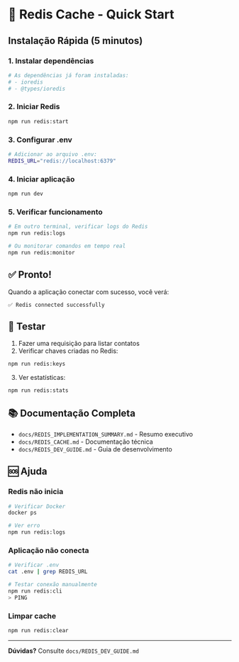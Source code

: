 # 🚀 Redis Cache - Quick Start

## Instalação Rápida (5 minutos)

### 1. Instalar dependências
```bash
# As dependências já foram instaladas:
# - ioredis
# - @types/ioredis
```

### 2. Iniciar Redis
```bash
npm run redis:start
```

### 3. Configurar .env
```bash
# Adicionar ao arquivo .env:
REDIS_URL="redis://localhost:6379"
```

### 4. Iniciar aplicação
```bash
npm run dev
```

### 5. Verificar funcionamento
```bash
# Em outro terminal, verificar logs do Redis
npm run redis:logs

# Ou monitorar comandos em tempo real
npm run redis:monitor
```

## ✅ Pronto!

Quando a aplicação conectar com sucesso, você verá:
```
✅ Redis connected successfully
```

## 🧪 Testar

1. Fazer uma requisição para listar contatos
2. Verificar chaves criadas no Redis:
```bash
npm run redis:keys
```

3. Ver estatísticas:
```bash
npm run redis:stats
```

## 📚 Documentação Completa

- `docs/REDIS_IMPLEMENTATION_SUMMARY.md` - Resumo executivo
- `docs/REDIS_CACHE.md` - Documentação técnica
- `docs/REDIS_DEV_GUIDE.md` - Guia de desenvolvimento

## 🆘 Ajuda

### Redis não inicia
```bash
# Verificar Docker
docker ps

# Ver erro
npm run redis:logs
```

### Aplicação não conecta
```bash
# Verificar .env
cat .env | grep REDIS_URL

# Testar conexão manualmente
npm run redis:cli
> PING
```

### Limpar cache
```bash
npm run redis:clear
```

---

**Dúvidas?** Consulte `docs/REDIS_DEV_GUIDE.md`
